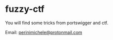 # fuzzy-ctf

You will find some tricks from portswigger and ctf.

Email: perinimichele@protonmail.com


